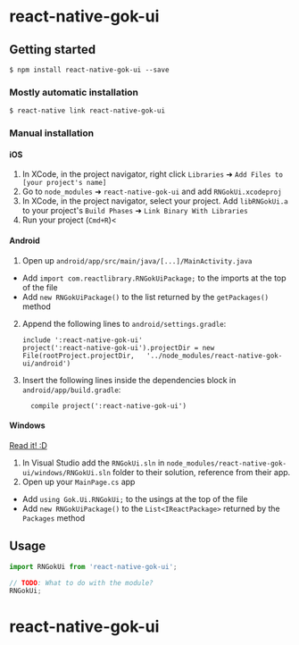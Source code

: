 
# react-native-gok-ui

## Getting started

`$ npm install react-native-gok-ui --save`

### Mostly automatic installation

`$ react-native link react-native-gok-ui`

### Manual installation


#### iOS

1. In XCode, in the project navigator, right click `Libraries` ➜ `Add Files to [your project's name]`
2. Go to `node_modules` ➜ `react-native-gok-ui` and add `RNGokUi.xcodeproj`
3. In XCode, in the project navigator, select your project. Add `libRNGokUi.a` to your project's `Build Phases` ➜ `Link Binary With Libraries`
4. Run your project (`Cmd+R`)<

#### Android

1. Open up `android/app/src/main/java/[...]/MainActivity.java`
  - Add `import com.reactlibrary.RNGokUiPackage;` to the imports at the top of the file
  - Add `new RNGokUiPackage()` to the list returned by the `getPackages()` method
2. Append the following lines to `android/settings.gradle`:
  	```
  	include ':react-native-gok-ui'
  	project(':react-native-gok-ui').projectDir = new File(rootProject.projectDir, 	'../node_modules/react-native-gok-ui/android')
  	```
3. Insert the following lines inside the dependencies block in `android/app/build.gradle`:
  	```
      compile project(':react-native-gok-ui')
  	```

#### Windows
[Read it! :D](https://github.com/ReactWindows/react-native)

1. In Visual Studio add the `RNGokUi.sln` in `node_modules/react-native-gok-ui/windows/RNGokUi.sln` folder to their solution, reference from their app.
2. Open up your `MainPage.cs` app
  - Add `using Gok.Ui.RNGokUi;` to the usings at the top of the file
  - Add `new RNGokUiPackage()` to the `List<IReactPackage>` returned by the `Packages` method


## Usage
```javascript
import RNGokUi from 'react-native-gok-ui';

// TODO: What to do with the module?
RNGokUi;
```
  # react-native-gok-ui
